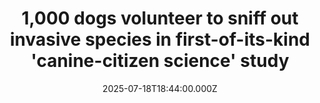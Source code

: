 ---
title: "1,000 dogs volunteer to sniff out invasive species in first-of-its-kind 'canine-citizen science' study"
date: 2025-07-18T18:44:00.000Z
category: Human Kindness
externalLink: "https://www.goodgoodgood.co/articles/1-000-dogs-volunteer-to-sniff-out-invasive-species-in-first-of-its-kind-canine-citizen-science-study"
image: ""
excerpt: "The spotted lanternfly has been a destructive agriculture pest. But everyday dogs and their owners are coming to the rescue.…"
---